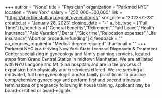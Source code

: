 +++
author = "None"
title = "Physician"
organization = "Parkmed NYC"
location = "New York"
salary = "$250,000-$300,000"
link = "https://abortionstaffing.org/job/gynecologist/"
sort_date = "2023-01-28"
created_at = "January 28, 2023"
closing_date = "-"
a_job_type = ["Full Time"]
b_benefits = ["General Benefits","Retirement","Paid Leave","Health Insurance","Paid Vacation","Dental","Sick time","Relocation expenses","Life insurance","Abortion procedure funding"]
c_feedback = ""
aa_degrees_required = "Medical degree required"
thumbnail = ""
+++
Parkmed NYC is a thriving New York State licensed Diagnostic & Treatment Center specializing in gynecology and family planning services, located steps from Grand Central Station in midtown Manhattan.  We are affiliated with NYU Langone and Mt. Sinai hospitals and are in the process of expansion both physically and in services offered.  We are seeking a motivated, full time gynecologist and/or family practitioner to practice comprehensive gynecology and perform first and second trimester terminations of pregnancy following in house training.  Applicant may be board-certified or board-eligible.
